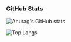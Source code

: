 <!--
**yuki2825624/yuki2825624** is a ✨ _special_ ✨ repository because its `README.md` (this file) appears on your GitHub profile.

Here are some ideas to get you started:

- 🔭 I’m currently working on ...
- 🌱 I’m currently learning ...
- 👯 I’m looking to collaborate on ...
- 🤔 I’m looking for help with ...
- 💬 Ask me about ...
- 📫 How to reach me: ...
- 😄 Pronouns: ...
- ⚡ Fun fact: ...
-->

### GitHub Stats

![Anurag's GitHub stats](https://github-readme-stats.vercel.app/api?username=yuki2825624&show=reviews,discussions_started,discussions_answered,prs_merged,prs_merged_percentage&show_icons=true&bg_color=000,e86445,904e95&title_color=000&text_color=000&icon_color=000)

![Top Langs](https://github-readme-stats.vercel.app/api/top-langs/?username=yuki2825624&langs_count=8&theme=github_dark&bg_color=000,e86445,904e95&title_color=000&text_color=000&icon_color=000&layout=donut-vertical)

<!-- [![Harlok's wakatime stats](https://github-readme-stats.vercel.app/api/wakatime?username=@yuki2825624&theme=dracula&bg_color=000,e86445,904e95&title_color=000&text_color=000&icon_color=000&layout=compact)](https://github.com/yuki2825624/github-readme-stats) ->